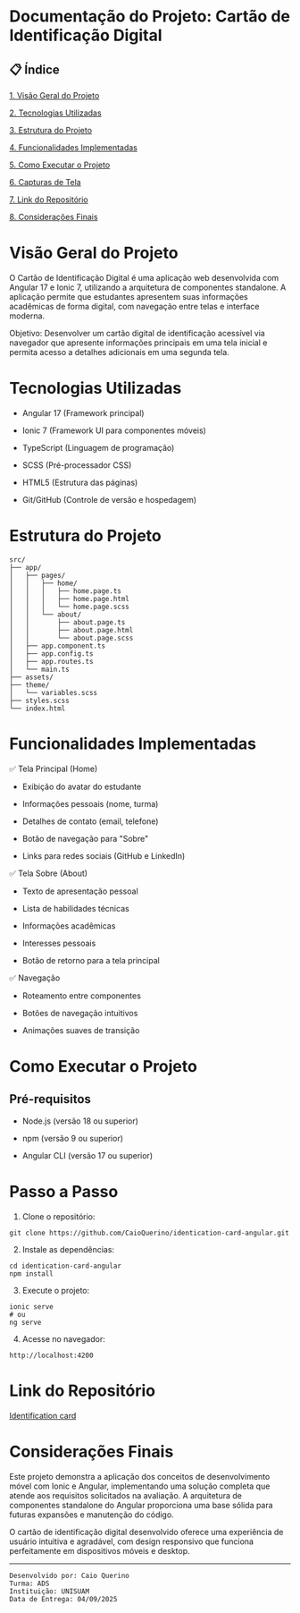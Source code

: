 # Documentação do Projeto: Cartão de Identificação Digital
## 📋 Índice

[1. Visão Geral do Projeto](#visão-geral-do-projeto)

[2. Tecnologias Utilizadas](#tecnologias-utilizadas)

[3. Estrutura do Projeto](#estrutura-do-projeto)

[4. Funcionalidades Implementadas](#funcionalidades-implementadas)

[5. Como Executar o Projeto](#como-executar-o-projeto)

[6. Capturas de Tela]()

[7. Link do Repositório](#link-do-repositório)

[8. Considerações Finais]()

# Visão Geral do Projeto
O Cartão de Identificação Digital é uma aplicação web desenvolvida com Angular 17 e Ionic 7, utilizando a arquitetura de componentes standalone. A aplicação permite que estudantes apresentem suas informações acadêmicas de forma digital, com navegação entre telas e interface moderna.

Objetivo: Desenvolver um cartão digital de identificação acessível via navegador que apresente informações principais em uma tela inicial e permita acesso a detalhes adicionais em uma segunda tela.

# Tecnologias Utilizadas
- Angular 17 (Framework principal)

- Ionic 7 (Framework UI para componentes móveis)

- TypeScript (Linguagem de programação)

- SCSS (Pré-processador CSS)

- HTML5 (Estrutura das páginas)

- Git/GitHub (Controle de versão e hospedagem)

# Estrutura do Projeto
```
src/
├── app/
│   ├── pages/
│   │   ├── home/
│   │   │   ├── home.page.ts
│   │   │   ├── home.page.html
│   │   │   └── home.page.scss
│   │   └── about/
│   │       ├── about.page.ts
│   │       ├── about.page.html
│   │       └── about.page.scss
│   ├── app.component.ts
│   ├── app.config.ts
│   ├── app.routes.ts
│   └── main.ts
├── assets/
├── theme/
│   └── variables.scss
├── styles.scss
└── index.html
```

# Funcionalidades Implementadas

✅ Tela Principal (Home)
- Exibição do avatar do estudante

- Informações pessoais (nome, turma)

- Detalhes de contato (email, telefone)

- Botão de navegação para "Sobre"

- Links para redes sociais (GitHub e LinkedIn)

✅ Tela Sobre (About)
- Texto de apresentação pessoal

- Lista de habilidades técnicas

- Informações acadêmicas

- Interesses pessoais

- Botão de retorno para a tela principal

✅ Navegação
- Roteamento entre componentes

- Botões de navegação intuitivos

- Animações suaves de transição

# Como Executar o Projeto
## Pré-requisitos

- Node.js (versão 18 ou superior)

- npm (versão 9 ou superior)

- Angular CLI (versão 17 ou superior)

# Passo a Passo

1. Clone o repositório:
``` 
git clone https://github.com/CaioQuerino/identication-card-angular.git
```

2. Instale as dependências:
``` 
cd identication-card-angular
npm install
```

3. Execute o projeto:
```
ionic serve
# ou
ng serve
```

4. Acesse no navegador:
```
http://localhost:4200
```

# Link do Repositório
[Identification card](https://github.com/CaioQuerino/identication-card-angular)

# Considerações Finais
Este projeto demonstra a aplicação dos conceitos de desenvolvimento móvel com Ionic e Angular, implementando uma solução completa que atende aos requisitos solicitados na avaliação. A arquitetura de componentes standalone do Angular proporciona uma base sólida para futuras expansões e manutenção do código.

O cartão de identificação digital desenvolvido oferece uma experiência de usuário intuitiva e agradável, com design responsivo que funciona perfeitamente em dispositivos móveis e desktop.

___
```
Desenvolvido por: Caio Querino
Turma: ADS
Instituição: UNISUAM
Data de Entrega: 04/09/2025
```
